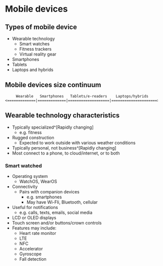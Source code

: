 # Mobile devices

## Types of mobile device

* Wearable technology
  - Smart watches
  - Fitness trackers
  - Virtual reality gear
* Smartphones
* Tablets
* Laptops and hybrids

## Mobile devices size continuum
```
     Wearable   Smartphones   Tablets/e-readers    Laptops/hybrids
<=============|=============|===================|=====================>
```

## Wearable technology characteristics

* Typically specialized^[Rapidly changing]
  -  e.g. fitness
* Rugged construction
  - Expected to work outside with various weather conditions
* Typically personal, not business^[Rapidly changing]
* Most connect to a phone, to cloud/internet, or to both

### Smart watched

* Operating system
  - WatchOS, WearOS
* Connectivity
  - Pairs with companion devices
    - e.g. smartphones
    - May have Wi-FIi, Bluetooth, cellular
* Useful for notifications
  - e.g. calls, texts, emails, social media
* LCD or OLED displays
* Touch screen and/or buttons/crown controls
* Features may include:
  - Heart rate monitor
  - LTE
  - NFC
  - Accelerator
  - Gyroscope
  - Fall detection
